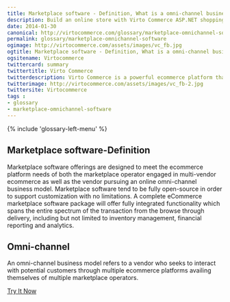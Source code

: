 ```yaml
---
title: Marketplace software - Definition, What is a omni-channel business model?| Glossary Virto Commerce.
description: Build an online store with Virto Commerce ASP.NET shopping cart software. Benefit from an open source shopping cart software that has every feature you need.
date: 2014-01-30
canonical: http://virtocommerce.com/glossary/marketplace-omnichannel-software
permalink: glossary/marketplace-omnichannel-software
ogimage: http://virtocommerce.com/assets/images/vc_fb.jpg
ogtitle: Marketplace software - Definition, What is a omni-channel business model?| Glossary Virto Commerce.
ogsitename: Virtocommerce
twittercard: summary
twittertitle: Virto Commerce
twitterdescription: Virto Commerce is a powerful ecommerce platform that includes everything you need to create an online store and sell online. Try it free with Free Community License
twitterimage: http://virtocommerce.com/assets/images/vc_fb-2.jpg
twittersite: Virtocommerce
tags : 
- glossary
- marketplace-omnichannel-software
---
```


<article role="main" class="main">
	<div class="business-features clearfix __responsive">
		{% include 'glossary-left-menu' %}
		<div class="business-cnt">
			<div class="head __cart">
				<h1 class="title">Marketplace software-Definition</h1>
			</div>
            <p class="text">Marketplace software offerings are designed to meet the ecommerce platform needs of both the marketplace operator engaged in multi-vendor ecommerce as well as the vendor pursuing an online omni-channel business model. Marketplace software tend to be fully open-source in order to support customization with no limitations. A complete eCommerce marketplace software package will offer fully integrated functionality which spans the entire spectrum of the transaction from the browse through delivery, including but not limited to inventory management, financial reporting and analytics.</p>
            <h2 class="sub-title">Omni-channel</h2>
            <p class="text">An omni-channel business model refers to a vendor who seeks to interact with potential customers through multiple ecommerce platforms availing themselves of multiple marketplace operators.</p>
            <div class="buttons columns">
				<div class="column">
					<a class="button fill" href="/try-now">Try It Now</a>
				</div>
			</div>
		</div>
	</div>
</article>
